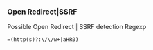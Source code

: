 ### Open Redirect|SSRF

Possible Open Redirect | SSRF detection Regexp

```
=(http(s)?:\/\/w+|aHR0)
```
